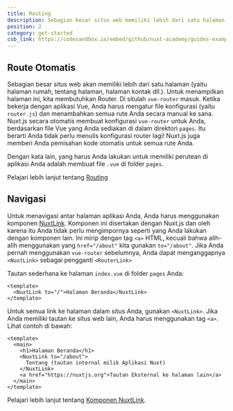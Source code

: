 ```yaml
---
title: Routing
description: Sebagian besar situs web memiliki lebih dari satu halaman. Misalnya halaman beranda, tentang halaman, halaman kontak dll. Untuk menampilkan halaman-halaman ini kita membutuhkan sebuah Router.
position: 2
category: get-started
csb_link: https://codesandbox.io/embed/github/nuxt-academy/guides-examples/tree/master/01_get_started/02_routing?fontsize=14&hidenavigation=1&theme=dark
---
```


## Route Otomatis

Sebagian besar situs web akan memiliki lebih dari satu halaman (yaitu halaman rumah, tentang halaman, halaman kontak dll.). Untuk menampilkan halaman ini, kita membutuhkan Router. Di situlah `vue-router` masuk. Ketika bekerja dengan aplikasi Vue, Anda harus mengatur file konfigurasi (yaitu `router.js`) dan menambahkan semua rute Anda secara manual ke sana. Nuxt.js secara otomatis membuat konfigurasi `vue-router` untuk Anda, berdasarkan file Vue yang Anda sediakan di dalam direktori `pages`. Itu berarti Anda tidak perlu menulis konfigurasi router lagi! Nuxt.js juga memberi Anda pemisahan kode otomatis untuk semua rute Anda.

Dengan kata lain, yang harus Anda lakukan untuk memiliki perutean di aplikasi Anda adalah membuat file `.vue` di folder `pages`.

<base-alert type="next">

Pelajari lebih lanjut tentang [Routing](/guides/features/file-system-routing)

</base-alert>

## Navigasi

Untuk menavigasi antar halaman aplikasi Anda, Anda harus menggunakan komponen [NuxtLink](/guides/features/nuxt-components#the-nuxtlink-component). Komponen ini disertakan dengan Nuxt.js dan oleh karena itu Anda tidak perlu mengimpornya seperti yang Anda lakukan dengan komponen lain. Ini mirip dengan tag `<a>` HTML, kecuali bahwa alih-alih menggunakan yang `href="/about"` kita gunakan `to="/about"`. Jika Anda pernah menggunakan `vue-router` sebelumnya, Anda dapat menganggapnya `<NuxtLink>` sebagai pengganti `<RouterLink>`

Tautan sederhana ke halaman `index.vue` di folder `pages` Anda:

```html{}[pages/index.vue]
<template>
  <NuxtLink to="/">Halaman Beranda</NuxtLink>
</template>
```

Untuk semua link ke halaman dalam situs Anda, gunakan `<NuxtLink>`. Jika Anda memiliki tautan ke situs web lain, Anda harus menggunakan tag `<a>`. Lihat contoh di bawah:

```html{}[pages/index.vue]
<template>
  <main>
    <h1>Halaman Beranda</h1>
    <NuxtLink to="/about">
      Tentang (tautan internal milik Aplikasi Nuxt)
    </NuxtLink>
    <a href="https://nuxtjs.org">Tautan Eksternal ke halaman lain</a>
  </main>
</template>
```

<app-modal>
  <code-sandbox :src="csb_link"></code-sandbox>
</app-modal>

<base-alert type="next">

Pelajari lebih lanjut tentang [Komponen NuxtLink](/guides/features/nuxt-components#the-nuxtlink-component).

</base-alert>

